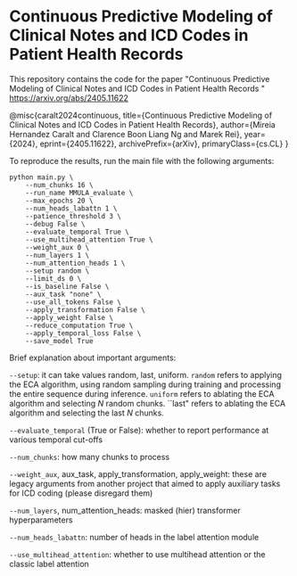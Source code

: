 # Continuous Predictive Modeling of Clinical Notes and ICD Codes in Patient Health Records


This repository contains the code for the paper "Continuous Predictive Modeling of Clinical Notes and ICD Codes in Patient Health Records
" https://arxiv.org/abs/2405.11622

@misc{caralt2024continuous,
      title={Continuous Predictive Modeling of Clinical Notes and ICD Codes in Patient Health Records}, 
      author={Mireia Hernandez Caralt and Clarence Boon Liang Ng and Marek Rei},
      year={2024},
      eprint={2405.11622},
      archivePrefix={arXiv},
      primaryClass={cs.CL}
}

To reproduce the results, run the main file with the following arguments:
```
python main.py \
    --num_chunks 16 \
    --run_name MMULA_evaluate \
    --max_epochs 20 \
    --num_heads_labattn 1 \
    --patience_threshold 3 \
    --debug False \
    --evaluate_temporal True \
    --use_multihead_attention True \
    --weight_aux 0 \
    --num_layers 1 \
    --num_attention_heads 1 \
    --setup random \
    --limit_ds 0 \
    --is_baseline False \
    --aux_task "none" \
    --use_all_tokens False \
    --apply_transformation False \
    --apply_weight False \
    --reduce_computation True \
    --apply_temporal_loss False \
    --save_model True
```
Brief explanation about important arguments:

```--setup```: it can take values random, last, uniform. ``random`` refers to applying the ECA algorithm, using random sampling during training and processing the entire sequence during inference. ``uniform`` refers to ablating the ECA algorithm and selecting $N$ random chunks. ``last" refers to ablating the ECA algorithm and selecting the last $N$ chunks.

```--evaluate_temporal``` (True or False): whether to report performance at various temporal cut-offs

```--num_chunks```: how many chunks to process

```--weight_aux```, aux_task, apply_transformation, apply_weight: these are legacy arguments from another project that aimed to apply auxiliary tasks for ICD coding (please disregard them)

```--num_layers```, num_attention_heads: masked (hier) transformer hyperparameters

```--num_heads_labattn```: number of heads in the label attention module

```--use_multihead_attention```: whether to use multihead attention or the classic label attention


